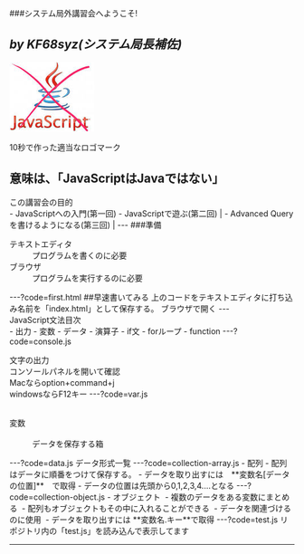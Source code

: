 ###システム局外講習会へようこそ!

*by KF68syz(システム局長補佐)*
---
![Logo](logo.JPG)

10秒で作った適当なロゴマーク

意味は、「JavaScriptはJavaではない」
---
<div style="text-align: left;">
この講習会の目的
</div>
- JavaScriptへの入門(第一回)
- JavaScriptで遊ぶ(第二回) |
- Advanced Queryを書けるようになる(第三回) |
---
###準備
<dl>
  <dt>テキストエディタ</dt>
  <dd>プログラムを書くのに必要</dd>
  <dt>ブラウザ</dt>
  <dd>プログラムを実行するのに必要</dd>
</dl>
---?code=first.html
##早速書いてみる
上のコードをテキストエディタに打ち込み名前を「index.html」として保存する。  
ブラウザで開く
---
<div>
JavaScript文法目次
</div>
- 出力
- 変数
- データ
- 演算子
- if文
- forループ
- function
---?code=console.js

文字の出力  
コンソールパネルを開いて確認  
Macならoption+command+j  
windowsならF12キー
---?code=var.js
<dl>
  <dt>変数</dt>
  <dd>データを保存する箱</dd>
</dl>
---?code=data.js
データ形式一覧
---?code=collection-array.js
- 配列
  - 配列はデータに順番をつけて保存する。
  - データを取り出すには　**変数名[データの位置]**　で取得
  - データの位置は先頭から0,1,2,3,4....となる
---?code=collection-object.js
- オブジェクト
  - 複数のデータをある変数にまとめる
  - 配列もオブジェクトもその中に入れることができる
  - データを関連づけるのに使用
  - データを取り出すには **変数名.キー**で取得
---?code=test.js
リポジトリ内の「test.js」を読み込んで表示してます

---
